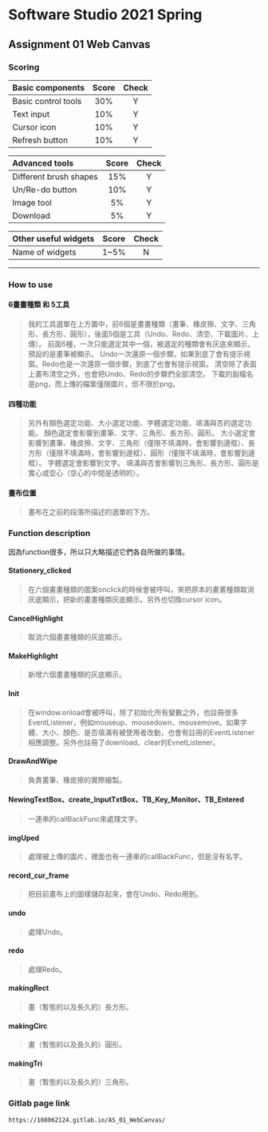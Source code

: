 # Software Studio 2021 Spring
## Assignment 01 Web Canvas


### Scoring

| **Basic components**                             | **Score** | **Check** |
| :----------------------------------------------- | :-------: | :-------: |
| Basic control tools                              | 30%       | Y         |
| Text input                                       | 10%       | Y         |
| Cursor icon                                      | 10%       | Y         |
| Refresh button                                   | 10%       | Y         |

| **Advanced tools**                               | **Score** | **Check** |
| :----------------------------------------------- | :-------: | :-------: |
| Different brush shapes                           | 15%       | Y         |
| Un/Re-do button                                  | 10%       | Y         |
| Image tool                                       | 5%        | Y         |
| Download                                         | 5%        | Y         |

| **Other useful widgets**                         | **Score** | **Check** |
| :----------------------------------------------- | :-------: | :-------: |
| Name of widgets                                  | 1~5%     | N         |


---

### How to use 
#### 6畫畫種類 和 5工具
>我的工具選單在上方置中，前6個是畫畫種類（畫筆、橡皮擦、文字、三角形、長方形、圓形），後面5個是工具（Undo、Redo、清空、下載圖片、上傳）。
前面6種，一次只能選定其中一個，被選定的種類會有灰底來顯示，預設的是畫筆被顯示。
Undo一次還原一個步驟，如果到底了會有提示視窗。Redo也是一次還原一個步驟，到底了也會有提示視窗。
清空除了表面上畫布清空之外，也會把Undo、Redo的步驟們全部清空。
下載的副檔名是png，而上傳的檔案僅限圖片，但不限於png。

#### 四種功能
>另外有顏色選定功能、大小選定功能、字體選定功能、填滿與否的選定功能。
顏色選定會影響到畫筆、文字、三角形、長方形、圓形。
大小選定會影響到畫筆、橡皮擦、文字、三角形（僅限不填滿時，會影響到邊框）、長方形（僅限不填滿時，會影響到邊框）、圓形（僅限不填滿時，會影響到邊框）。
字體選定會影響到文字。
填滿與否會影響到三角形、長方形、圓形是實心或空心（空心的中間是透明的）。

#### 畫布位置
>畫布在之前的段落所描述的選單的下方。

### Function description


因為function很多，所以只大略描述它們各自所做的事情。


#### Stationery_clicked
>在六個畫畫種類的圖案onclick的時候會被呼叫，來把原本的畫畫種類取消灰底顯示，把新的畫畫種類灰底顯示。另外也切換cursor icon。


#### CancelHighlight
>取消六個畫畫種類的灰底顯示。


#### MakeHighlight
>新增六個畫畫種類的灰底顯示。


#### Init
>在window.onload會被呼叫，除了初始化所有變數之外，也註冊很多EventListener，例如mouseup、mousedown、mousemove。如果字體、大小、顏色、是否填滿有被使用者改動，也會有註冊的EventListener相應調整。另外也註冊了download、clear的EvnetListener。


#### DrawAndWipe
>負責畫筆、橡皮擦的實際繪製。


#### NewingTextBox、create_InputTxtBox、TB_Key_Monitor、TB_Entered
>一連串的callBackFunc來處理文字。


#### imgUped
>處理被上傳的圖片，裡面也有一連串的callBackFunc，但是沒有名字。


#### record_cur_frame
>把目前畫布上的圖樣儲存起來，會在Undo、Redo用到。


#### undo
>處理Undo。


#### redo
>處理Redo。


#### makingRect
>畫（暫態的以及長久的）長方形。


#### makingCirc
>畫（暫態的以及長久的）圓形。


#### makingTri
>畫（暫態的以及長久的）三角形。



### Gitlab page link

    https://108062124.gitlab.io/AS_01_WebCanvas/
